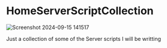 # HomeServerScriptCollection

![Screenshot 2024-09-15 141517](https://github.com/user-attachments/assets/6368735d-3c1c-40de-af69-1396f572b602)

Just a collection of some of the Server scripts I will be writting
